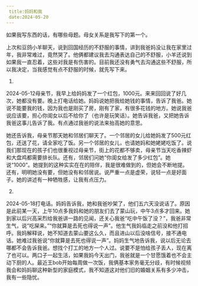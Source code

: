 ```yaml
---
 title:妈妈和我
 date:2024-05-20
---
```


如果我写东西的话，有哪些母题。母女关系是我写下的第一个。

上次和豆鸽小羊聊天，说到回国经历的不舒服的事情，讲到我爸妈没让我在家里过年，我非常难过，竟然哭了。他俩都建议我去沟通表达自己的不舒服，小羊还说到如果我一直忍着，这些对我是有伤害的。目前我还没有勇气去沟通这些不舒服，所以我决定，当我感觉有点不舒服的时候，就先写下来。

1.

2024-05-12母亲节，我早上给妈妈发了一个红包，1000元。来来回回说了好几次，她都没有要。晚上打电话给她。妈妈说她把我给她钱的事情，告诉了我爸。她说不能要我的钱，因为我也是刚买了房，刚有了家，有很多花钱的地方。她说我爸说应该要，担心你闺女以后不给你了（也许是玩笑话）。她告诉我爸，又把她告诉我爸这事儿告诉了我。有点通过我爸的说法来抬高她的意思。

她还告诉我，母亲节那天她和邻居们聊天了。一个邻居的女儿给她妈发了500元红包，还送了花，请全家吃了饭。另一个邻居的女儿，也请她妈和她姥姥吃饭了。说我们那现在的孩子们也很重视过母亲节，街上的花都不够卖，母亲节当天吃香辣虾和大盘鸡都需要排长队。还有，邻居们问她“你闺女给发了多少红包”。她说“1000”。她提到的这种实实在在的陪伴，我是很难做到的，但她会不断地提。还有，明明她没有要，但她没有和邻居说。说严重一点是虚荣，说轻一点是好面子。她的讲述有一种牺牲感，让我有点压力。

2.

2024-05-18打电话。妈妈告诉我，她和我爸吵架了，他们五六天没说话了。原因是此前某一天，上午10点多我妈和她的朋友们去了蒙山玩，中午3点多才回来。她到家以后兴高采烈给我爸讲一路的见闻，还关心我爸“吃中午饭了没？”，我爸非常生气，说“吃屎来。”“你就算是去死也得说一声”。他生气我妈临走之前没和他打招呼。我妈解释说，她不知道去蒙山要这么久，而且进山以后没啥信号，接不通电话。她难过我爸说“你就算是去死也得说一声”。妈妈生气地告诉我，说以后无论去哪都不会告诉我爸。想找个打工的地方一个人过。说要不是怕给孩子丢人，现在离了也可以。两口子一起生活，如果我妈今天出门，我爸就是一个甘愿饿着也不会主动下厨的人。最近王bob开始每周做一次饭，我俩基本家务毫无分歧，有时候视频我会和妈妈聊这种新型的家庭模式，我不知道这对他们旧的婚姻关系有多少冲击，我有一些隐忧。